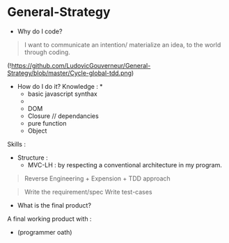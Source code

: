 # General-Strategy

* Why do I code?

> I want to communicate an intention/ materialize an idea, to the world through coding.

(!https://github.com/LudovicGouverneur/General-Strategy/blob/master/Cycle-global-tdd.png)

* How do I do it?
Knowledge : 
  * 
  * basic javascript synthax
  *   
  * DOM
  * Closure // dependancies
  * pure function
  * Object
  
Skills : 

* Structure : 
     * MVC-LH : by respecting a conventional architecture in my program.  
> Reverse Engineering + Expension + TDD approach

> Write the requirement/spec
> Write test-cases

* What is the final product?

A final working product with : 

* (programmer oath) 

